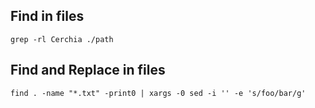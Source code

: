 Find in files
---

```
grep -rl Cerchia ./path
```


Find and Replace in files
---
```
find . -name "*.txt" -print0 | xargs -0 sed -i '' -e 's/foo/bar/g'
```
